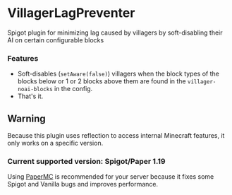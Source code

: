 # VillagerLagPreventer
Spigot plugin for minimizing lag caused by villagers by soft-disabling their AI on certain configurable blocks

### Features
 - Soft-disables (`setAware(false)`) villagers when the block types of the blocks below or 1 or 2 blocks above them are found in the `villager-noai-blocks` in the config.
 - That's it.

## Warning
Because this plugin uses reflection to access internal Minecraft features, it only works on a specific version.
### Current supported version: Spigot/Paper 1.19

Using [PaperMC](https://papermc.io) is recommended for your server because it fixes some Spigot and Vanilla bugs and improves performance.